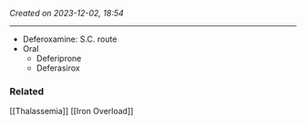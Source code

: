 *Created on 2023-12-02, 18:54* 

---
- Deferoxamine: S.C. route
- Oral
	- Deferiprone
	- Deferasirox 

### Related
[[Thalassemia]]
[[Iron Overload]]
